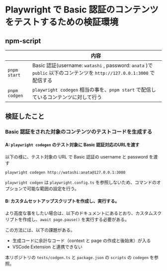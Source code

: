 # Playwright で Basic 認証のコンテンツをテストするための検証環境

## npm-script

|               | 内容                                                                                                                  |
| ------------- | --------------------------------------------------------------------------------------------------------------------- |
| `pnpm start`  | Basic 認証(username: `watashi` , password: `anata` )で `public` 以下のコンテンツを `http://127.0.0.1:3000` で配信する |
| `pnpm codgen` | `playwright codegen` 相当の事を、`pnpm start` で配信しているコンテンツに対して行う                                    |

## 検証したこと

### Basic 認証をされた対象のコンテンツのテストコードを生成する

#### A: `playwright codegen` のテスト対象に Basic 認証対応のURLを渡す

以下の様に、テスト対象の URL で Basic 認証の username と password を渡す

```sh
playwright codegen http://watashi:anata@127.0.0.1:3000
```

`playwright codgen` は `playwright.config.ts` を参照しないため、コマンドのオプションで可能な範囲の設定を行う。

#### B: カスタムセットアップスクリプトを作成し、実行する。

より高度な事をしたい場合は、以下のドキュメントにあるとおり、カスタムスクリプトを作成し、`await page.pause()` を実行する必要がある。

この方法には、以下の課題がある。

- 生成コードに余計なコード（context と page の作成と後始末）が入る
- VSCode Extension と連携できない

本リポジトリの `tests/codgen.ts` と `package.json` の `scripts` の `codegen` を参照。
